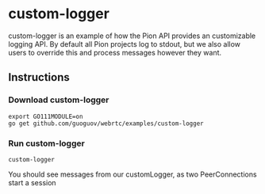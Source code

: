 # custom-logger
custom-logger is an example of how the Pion API provides an customizable
logging API. By default all Pion projects log to stdout, but we also allow
users to override this and process messages however they want.

## Instructions
### Download custom-logger
```
export GO111MODULE=on
go get github.com/guoguov/webrtc/examples/custom-logger
```

### Run custom-logger
`custom-logger`


You should see messages from our customLogger, as two PeerConnections start a session
